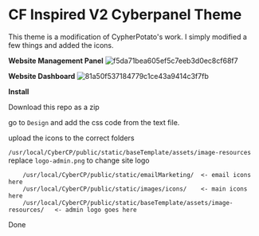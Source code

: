 # CF Inspired V2 Cyberpanel Theme
This theme is a modification of CypherPotato's work. I simply modified a few things and added the icons.


**Website Management Panel**
![f5da71bea605ef5c7eeb3d0ec8cf68f7](https://user-images.githubusercontent.com/67932890/197080343-6ba2e838-fb8b-401f-8dd4-bedc411db78a.png)

**Website Dashboard**
![81a50f537184779c1ce43a9414c3f7fb](https://user-images.githubusercontent.com/67932890/197212643-ff98737a-5b1f-4c1b-9b8f-fbf9b8532f4e.png)


**Install**

Download this repo as a zip 

go to `Design` and add the css code from the text file.

upload the icons to the correct folders

`/usr/local/CyberCP/public/static/baseTemplate/assets/image-resources` replace `logo-admin.png` to change site logo

```
    /usr/local/CyberCP/public/static/emailMarketing/  <- email icons here
    /usr/local/CyberCP/public/static/images/icons/    <- main icons here
    /usr/local/CyberCP/public/static/baseTemplate/assets/image-resources/   <- admin logo goes here
```


Done
